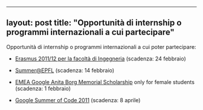 
---
layout: post
title:  "Opportunità di internship o programmi internazionali a cui  partecipare"
---

Opportunità di internship o programmi internazionali a cui poter partecipare:  
  
- [Erasmus 2011/12 per la facoltà di Ingegneria](http://torvergata.llpmanager.it/studenti/bandi/INGEGNERIA1112.pdf) (scadenza: 24 febbraio)  

- [Summer@EPFL](http://ic.epfl.ch/SummerAtEPFL) (scadenza: 14 febbraio)  
  
- [EMEA Google Anita Borg Memorial Scholarship](http://www.google.com/anitaborg/emea/) only for female students  
(scadenza: 1 febbraio)  

- [Google Summer of Code 2011](http://www.google-melange.com/) (scadenza: 8 aprile)